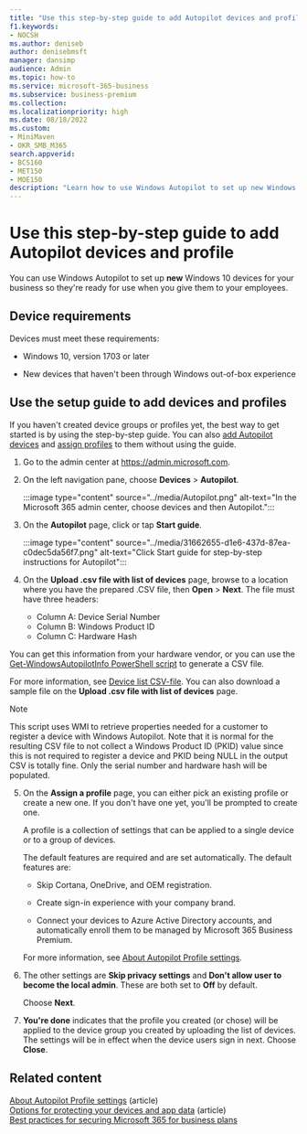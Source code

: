 ```yaml
---
title: "Use this step-by-step guide to add Autopilot devices and profile"
f1.keywords:
- NOCSH
ms.author: deniseb
author: denisebmsft
manager: dansimp
audience: Admin
ms.topic: how-to
ms.service: microsoft-365-business
ms.subservice: business-premium
ms.collection: 
ms.localizationpriority: high
ms.date: 08/18/2022
ms.custom:
- MiniMaven
- OKR_SMB_M365
search.appverid:
- BCS160
- MET150
- MOE150
description: "Learn how to use Windows Autopilot to set up new Windows 10 devices for your business so they're ready for employee use."
---
```


# Use this step-by-step guide to add Autopilot devices and profile

You can use Windows Autopilot to set up **new** Windows 10 devices for your business so they're ready for use when you give them to your employees.
  
## Device requirements

Devices must meet these requirements:
  
- Windows 10, version 1703 or later

- New devices that haven't been through Windows out-of-box experience

## Use the setup guide to add devices and profiles

If you haven't created device groups or profiles yet, the best way to get started is by using the step-by-step guide. You can also [add Autopilot devices](m365bp-create-and-edit-Autopilot-devices.md) and [assign profiles](../admin/devices/create-and-edit-Autopilot-profiles.md) to them without using the guide.
  
1. Go to the admin center at <a href="https://go.microsoft.com/fwlink/p/?linkid=837890" target="_blank">https://admin.microsoft.com</a>.

2. On the left navigation pane, choose **Devices** \> **Autopilot**.

    :::image type="content" source="../media/Autopilot.png" alt-text="In the Microsoft 365 admin center, choose devices and then Autopilot.":::
  
3. On the **Autopilot** page, click or tap **Start guide**.

    :::image type="content" source="../media/31662655-d1e6-437d-87ea-c0dec5da56f7.png" alt-text="Click Start guide for step-by-step instructions for Autopilot":::
  
4. On the **Upload .csv file with list of devices** page, browse to a location where you have the prepared .CSV file, then **Open** \> **Next**. The file must have three headers:

    - Column A: Device Serial Number
    - Column B: Windows Product ID
    - Column C: Hardware Hash

You can get this information from your hardware vendor, or you can use the [Get-WindowsAutopilotInfo PowerShell script](https://www.powershellgallery.com/packages/Get-WindowsAutopilotInfo) to generate a CSV file.

For more information, see [Device list CSV-file](../admin/misc/device-list.md). You can also download a sample file on the **Upload .csv file with list of devices** page.

> [!NOTE]
> This script uses WMI to retrieve properties needed for a customer to register a device with Windows Autopilot. Note that it is normal for the resulting CSV file to not collect a Windows Product ID (PKID) value since this is not required to register a device and PKID being NULL in the output CSV is totally fine. Only the serial number and hardware hash will be populated.

5. On the **Assign a profile** page, you can either pick an existing profile or create a new one. If you don't have one yet, you'll be prompted to create one.

    A profile is a collection of settings that can be applied to a single device or to a group of devices.

    The default features are required and are set automatically. The default features are:

    - Skip Cortana, OneDrive, and OEM registration.

    - Create sign-in experience with your company brand.

    - Connect your devices to Azure Active Directory accounts, and automatically enroll them to be managed by Microsoft 365 Business Premium.

    For more information, see [About Autopilot Profile settings](m365bp-Autopilot-profile-settings.md).

6. The other settings are **Skip privacy settings** and **Don't allow user to become the local admin**. These are both set to **Off** by default.

    Choose **Next**.

7. **You're done** indicates that the profile you created (or chose) will be applied to the device group you created by uploading the list of devices. The settings will be in effect when the device users sign in next. Choose **Close**.

## Related content

[About Autopilot Profile settings](../business-premium/m365bp-Autopilot-profile-settings.md) (article)\
[Options for protecting your devices and app data](../admin/basic-mobility-security/choose-between-basic-mobility-and-security-and-intune.md) (article)\
[Best practices for securing Microsoft 365 for business plans](../admin/security-and-compliance/secure-your-business-data.md)
